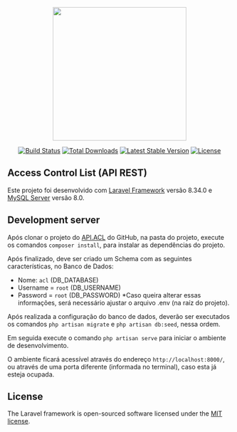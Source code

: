 <p align="center"><a href="https://laravel.com" target="_blank"><img src="https://raw.githubusercontent.com/laravel/art/master/logo-lockup/5%20SVG/2%20CMYK/1%20Full%20Color/laravel-logolockup-cmyk-red.svg" width="300"></a></p>

<p align="center">
<a href="https://travis-ci.org/laravel/framework"><img src="https://travis-ci.org/laravel/framework.svg" alt="Build Status"></a>
<a href="https://packagist.org/packages/laravel/framework"><img src="https://img.shields.io/packagist/dt/laravel/framework" alt="Total Downloads"></a>
<a href="https://packagist.org/packages/laravel/framework"><img src="https://img.shields.io/packagist/v/laravel/framework" alt="Latest Stable Version"></a>
<a href="https://packagist.org/packages/laravel/framework"><img src="https://img.shields.io/packagist/l/laravel/framework" alt="License"></a>
</p>

## Access Control List (API REST)

Este projeto foi desenvolvido com [Laravel Framework](https://laravel.com) versão 8.34.0 e [MySQL Server](https://www.mysql.com/) versão 8.0.

## Development server

Após clonar o projeto do [API.ACL](https://github.com/flailton/api.acl) do GitHub, na pasta do projeto, execute os comandos `composer install`, para instalar as dependências do projeto. 

Após finalizado, deve ser criado um Schema com as seguintes características, no Banco de Dados:
- Nome: `acl` (DB_DATABASE)
- Username = `root` (DB_USERNAME)
- Password = `root` (DB_PASSWORD)
*Caso queira alterar essas informações, será necessário ajustar o arquivo .env (na raíz do projeto).

Após realizada a configuração do banco de dados, deverão ser executados os comandos `php artisan migrate` e `php artisan db:seed`, nessa ordem.

Em seguida execute o comando `php artisan serve` para iniciar o ambiente de desenvolvimento. 

O ambiente ficará acessível através do endereço `http://localhost:8000/`, ou através de uma porta diferente (informada no terminal), caso esta já esteja ocupada.

## License

The Laravel framework is open-sourced software licensed under the [MIT license](https://opensource.org/licenses/MIT).
